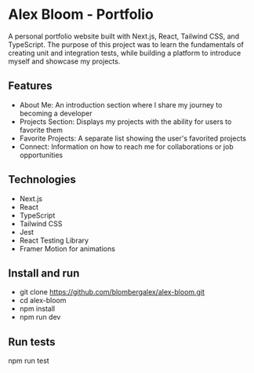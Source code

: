 # Alex Bloom - Portfolio

A personal portfolio website built with Next.js, React, Tailwind CSS, and TypeScript. The purpose of this project was to learn the fundamentals of creating unit and integration tests, while building a platform to introduce myself and showcase my projects.

## Features

- About Me: An introduction section where I share my journey to becoming a developer
- Projects Section: Displays my projects with the ability for users to favorite them
- Favorite Projects: A separate list showing the user's favorited projects
- Connect: Information on how to reach me for collaborations or job opportunities

## Technologies 

- Next.js
- React
- TypeScript
- Tailwind CSS
- Jest
- React Testing Library
- Framer Motion for animations

## Install and run

- git clone https://github.com/blombergalex/alex-bloom.git
- cd alex-bloom
- npm install
- npm run dev

## Run tests
npm run test